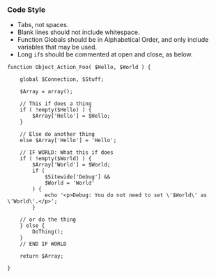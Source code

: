 ### Code Style

* Tabs, not spaces.
* Blank lines should not include whitespace.
* Function Globals should be in Alphabetical Order, and only include variables that may be used.
* Long `if`s should be commented at open and close, as below.

```
function Object_Action_Foo( $Hello, $World ) {
	
	global $Connection, $Stuff;
	
	$Array = array();
	
	// This if does a thing
	if ( !empty($Hello) ) {
		$Array['Hello'] = $Hello;
	}
		
	// Else do another thing
	else $Array['Hello'] = 'Hello';
	
	// IF WORLD: What this if does
	if ( !empty($World) ) {
		$Array['World'] = $World;
		if (
			$Sitewide['Debug'] &&
			$World = 'World'
		) {
			echo '<p>Debug: You do not need to set \'$World\' as \'World\'.</p>';
		}
	
	// or do the thing
	} else {
		DoThing();
	}
	// END IF WORLD
	
	return $Array;
	
}
```
